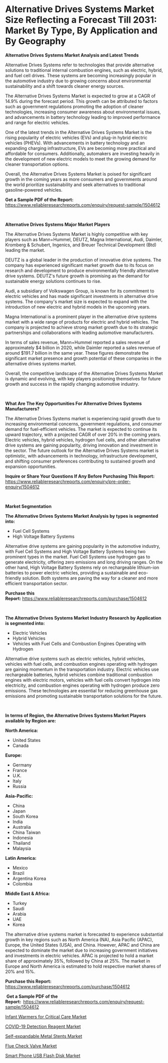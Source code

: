 <p><h1>Alternative Drives Systems Market Size Reflecting a Forecast Till 2031: Market By Type, By Application and By Geography</h1></p><p><strong>Alternative Drives Systems Market Analysis and Latest Trends</strong></p>
<p><p>Alternative Drives Systems refer to technologies that provide alternative solutions to traditional internal combustion engines, such as electric, hybrid, and fuel cell drives. These systems are becoming increasingly popular in the automotive industry due to growing concerns about environmental sustainability and a shift towards cleaner energy sources.</p><p>The Alternative Drives Systems Market is expected to grow at a CAGR of 14.9% during the forecast period. This growth can be attributed to factors such as government regulations promoting the adoption of cleaner technologies, increasing consumer awareness about environmental issues, and advancements in battery technology leading to improved performance and range for electric vehicles.</p><p>One of the latest trends in the Alternative Drives Systems Market is the rising popularity of electric vehicles (EVs) and plug-in hybrid electric vehicles (PHEVs). With advancements in battery technology and an expanding charging infrastructure, EVs are becoming more practical and affordable for consumers. Additionally, automakers are investing heavily in the development of new electric models to meet the growing demand for cleaner transportation options.</p><p>Overall, the Alternative Drives Systems Market is poised for significant growth in the coming years as more consumers and governments around the world prioritize sustainability and seek alternatives to traditional gasoline-powered vehicles.</p></p>
<p><strong>Get a Sample PDF of the Report:&nbsp;</strong> <a href="https://www.reliableresearchreports.com/enquiry/request-sample/1504612">https://www.reliableresearchreports.com/enquiry/request-sample/1504612</a></p>
<p>&nbsp;</p>
<p><strong>Alternative Drives Systems Major Market Players</strong></p>
<p><p>The Alternative Drives Systems Market is highly competitive with key players such as Mann+Hummel, DEUTZ, Magna International, Audi, Daimler, Kromberg & Schubert, Ingenics, and Breuer Technical Development (Btd) leading the market. </p><p>DEUTZ is a global leader in the production of innovative drive systems. The company has experienced significant market growth due to its focus on research and development to produce environmentally friendly alternative drive systems. DEUTZ's future growth is promising as the demand for sustainable energy solutions continues to rise.</p><p>Audi, a subsidiary of Volkswagen Group, is known for its commitment to electric vehicles and has made significant investments in alternative drive systems. The company's market size is expected to expand with the introduction of new electric and hybrid models in the upcoming years.</p><p>Magna International is a prominent player in the alternative drive systems market with a wide range of products for electric and hybrid vehicles. The company is projected to achieve strong market growth due to its strategic partnerships and collaborations with leading automotive manufacturers.</p><p>In terms of sales revenue, Mann+Hummel reported a sales revenue of approximately $4 billion in 2020, while Daimler reported a sales revenue of around $191.7 billion in the same year. These figures demonstrate the significant market presence and growth potential of these companies in the alternative drives systems market. </p><p>Overall, the competitive landscape of the Alternative Drives Systems Market is dynamic and evolving, with key players positioning themselves for future growth and success in the rapidly changing automotive industry.</p></p>
<p>&nbsp;</p>
<p><strong>What Are The Key Opportunities For Alternative Drives Systems Manufacturers?</strong></p>
<p><p>The Alternative Drives Systems market is experiencing rapid growth due to increasing environmental concerns, government regulations, and consumer demand for fuel-efficient vehicles. The market is expected to continue its upward trajectory, with a projected CAGR of over 20% in the coming years. Electric vehicles, hybrid vehicles, hydrogen fuel cells, and other alternative drive systems are gaining popularity, driving innovation and investment in the sector. The future outlook for the Alternative Drives Systems market is optimistic, with advancements in technology, infrastructure development, and shifting consumer preferences contributing to sustained growth and expansion opportunities.</p></p>
<p><strong>Inquire or Share Your Questions If Any Before Purchasing This Report:</strong> <a href="https://www.reliableresearchreports.com/enquiry/pre-order-enquiry/1504612">https://www.reliableresearchreports.com/enquiry/pre-order-enquiry/1504612</a></p>
<p>&nbsp;</p>
<p><strong>Market Segmentation</strong></p>
<p><strong>The Alternative Drives Systems Market Analysis by types is segmented into:</strong></p>
<p><ul><li>Fuel Cell Systems</li><li>High Voltage Battery Systems</li></ul></p>
<p><p>Alternative drive systems are gaining popularity in the automotive industry, with Fuel Cell Systems and High Voltage Battery Systems being two prominent types in the market. Fuel Cell Systems use hydrogen gas to generate electricity, offering zero emissions and long driving ranges. On the other hand, High Voltage Battery Systems rely on rechargeable lithium-ion batteries to power electric vehicles, providing a sustainable and eco-friendly solution. Both systems are paving the way for a cleaner and more efficient transportation sector.</p></p>
<p><strong>Purchase this Report:&nbsp;</strong><a href="https://www.reliableresearchreports.com/purchase/1504612">https://www.reliableresearchreports.com/purchase/1504612</a></p>
<p>&nbsp;</p>
<p><strong>The Alternative Drives Systems Market Industry Research by Application is segmented into:</strong></p>
<p><ul><li>Electric Vehicles</li><li>Hybrid Vehicles</li><li>Vehicles with Fuel Cells and Combustion Engines Operating with Hydrogen</li></ul></p>
<p><p>Alternative drive systems such as electric vehicles, hybrid vehicles, vehicles with fuel cells, and combustion engines operating with hydrogen are gaining momentum in the transportation industry. Electric vehicles use rechargeable batteries, hybrid vehicles combine traditional combustion engines with electric motors, vehicles with fuel cells convert hydrogen into electricity, and combustion engines operating with hydrogen produce zero emissions. These technologies are essential for reducing greenhouse gas emissions and promoting sustainable transportation solutions for the future.</p></p>
<p>&nbsp;</p>
<p><strong>In terms of Region, the Alternative Drives Systems Market Players available by Region are:</strong></p>
<p>
    <p> <strong> North America: </strong>
        <ul>
            <li>United States</li>
            <li>Canada</li>
        </ul>
        </p> 
    <p> <strong> Europe: </strong>
        <ul>
            <li>Germany</li>
            <li>France</li>
            <li>U.K.</li>
            <li>Italy</li>
            <li>Russia</li>
        </ul>
        </p> 
    <p> <strong> Asia-Pacific: </strong>
        <ul>
            <li>China</li>
            <li>Japan</li>
            <li>South Korea</li>
            <li>India</li>
            <li>Australia</li>
            <li>China Taiwan</li>
            <li>Indonesia</li>
            <li>Thailand</li>
            <li>Malaysia</li>
        </ul>
        </p> 
    <p> <strong> Latin America: </strong>
        <ul>
            <li>Mexico</li>
            <li>Brazil</li>
            <li>Argentina Korea</li>
            <li>Colombia</li>
        </ul>
        </p> 
    <p> <strong> Middle East & Africa: </strong>
        <ul>
            <li>Turkey</li>
            <li>Saudi</li>
            <li>Arabia</li>
            <li>UAE</li>
            <li>Korea</li>
        </ul>
    </p>
    </p>
<p><p>The alternative drive systems market is forecasted to experience substantial growth in key regions such as North America (NA), Asia Pacific (APAC), Europe, the United States (USA), and China. However, APAC and China are expected to dominate the market due to increasing government initiatives and investments in electric vehicles. APAC is projected to hold a market share of approximately 35%, followed by China at 25%. The market in Europe and North America is estimated to hold respective market shares of 20% and 15%.</p></p>
<p><strong>Purchase this Report: </strong><a href="https://www.reliableresearchreports.com/purchase/1504612">https://www.reliableresearchreports.com/purchase/1504612</a></p>
<p>&nbsp;<strong>Get a Sample PDF of the Report:&nbsp;&nbsp;</strong><a href="https://www.reliableresearchreports.com/enquiry/request-sample/1504612">https://www.reliableresearchreports.com/enquiry/request-sample/1504612</a></p>
<p><strong></strong></p>
<p><p><a href="https://medium.com/@karleeprice2004/infant-warmers-for-critical-care-market-insight-market-trends-growth-forecasted-from-2024-to-d3d0cb11310b">Infant Warmers for Critical Care Market</a></p><p><a href="https://medium.com/@cierrahayes645/covid-19-detection-reagent-market-insight-market-trends-growth-forecasted-from-2024-to-2031-9a3031da44fc">COVID-19 Detection Reagent Market</a></p><p><a href="https://medium.com/@cierrahayes645/decoding-self-expandable-metal-stents-market-metrics-market-share-trends-and-growth-patterns-86476f6ab826">Self-expandable Metal Stents Market</a></p><p><a href="https://issuu.com/reportprime-2/docs/flue-check-valve-market-size-2030.pptx">Flue Check Valve Market</a></p><p><a href="https://issuu.com/reportprime-2/docs/smart-phone-usb-flash-disk-market-size-2030.pptx">Smart Phone USB Flash Disk Market</a></p></p>